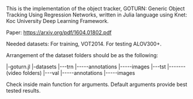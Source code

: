 This is the implementation of the object tracker, GOTURN: Generic Object Tracking Using Regression Networks, written in Julia language using Knet: Koc University Deep Learning Framework.

Paper: https://arxiv.org/pdf/1604.01802.pdf

Needed datasets: For training, VOT2014. For testing ALOV300+.

Arrangement of the dataset folders should be as the following:

|-goturn.jl
|-datasets
|---trn
|-----annotations
|-----images
|---tst
|-------(video folders)
|---val
|-----annotations
|-----images

Check inside main function for arguments. Default arguments provide best tested results.